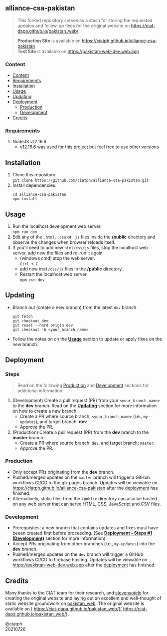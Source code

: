 ## alliance-csa-pakistan

> This forked repository serves as a stash for storing the requested updates and follow-up fixes for the original website on https://ciat-dapa.github.io/pakistan_web/.
>
> **Production Site** is available on https://ciatph.github.io/alliance-csa-pakistan  
> **Test Site** is available on https://pakistan-web-dev.web.app

### Content

- [Content](#content)
- [Requirements](#requirements)
- [Installation](#installation)
- [Usage](#usage)
- [Updating](#updating)
- [Deployment](#deployment)
  - [Production](#production)
  - [Development](#development)
- [Credits](#credits)


### Requirements

1. NodeJS v12.16.6
   - v12.16.6 was used for this project but feel free to use other versions

## Installation

1. Clone this repository.  
`git clone https://github.com/ciatph/alliance-csa-pakistan.git`
2. Install dependencies.  
   ```
   cd alliance-csa-pakistan
   npm install
   ```

## Usage

1. Run the localhost development web server.  
`npm run dev`
1. Edit any of the `.html`, `.css` or `.js` files inside the **/public** directory and observe the changes when browser reloads itself.
2. If you'll need to add new `html/css/js` files, stop the localhost web server, add new the files and re-run it again.
   - (windows cmd) stop the web server.  
`Ctrl + C` 
   - add new `html/css/js` files in the **/public** directory.
   - Restart the localhost web server.  
`npm run dev`

## Updating
- Branch out (create a new branch) from the latest `dev` branch.
   ```
   git fetch
   git checkout dev
   git reset --hard origin dev
   git checkout -b <your_branch_name>
   ```
- Follow the notes on on the [**Usage**](#usage) section to update or apply fixes on the new branch.


## Deployment

### Steps

> Read on the following [Production](#production) and [Development](#development) sections for additional information.

1. (Development) Create a pull request (PR) from your `<your_branch_name>` to the **dev** branch. Read on the [**Updating**](#updating) section for more information on how to create a new branch.
   - Create a PR where source branch: `<your_branch_name>` (i.e., `my-updates`), and target branch: **dev** 
   - Approve the PR.
2. (Production) Create a pull request (PR) from the **dev** branch to the **master** branch.
   - Create a PR where source branch: `dev`, and target branch: `master`.
   - Approve the PR.

### Production
- Only accept PRs originating from the **dev** branch.
- Pushed/merged updates on the `master` branch will trigger a GitHub workflows CI/CD to the gh-pages branch. Updates will be viewable on https://ciatph.github.io/alliance-csa-pakistan after the [deployment](https://github.com/ciatph/alliance-csa-pakistan/actions) has finished.
- Alternatively, static files from the `/public` directory can also be hosted on any web server that can serve HTML, CSS, JavaScript and CSV files.

### Development
- Prerequisites: a new branch that contains updates and fixes must have beeen created first before proceeding. (See [**Deployment - Steps #1 (Development)**](#steps) section for more information).
- Accept PRs originating from other branches (i.e., `my-updates`) into the **dev** branch.
- Pushed/merged updates on the `dev` branch will trigger a GitHub workflows CI/CD to firebase hosting. Updates will be viewable on https://pakistan-web-dev.web.app after the [deployment](https://github.com/ciatph/alliance-csa-pakistan/actions) has finished.

## Credits

Many thanks to the CIAT team for their research, and [stevensotelo](https://github.com/stevensotelo) for creating the original website and laying out an excellent and well-thought of static website groundwork on [pakistan_web](https://github.com/CIAT-DAPA/pakistan_web). The original website is available on [ https://ciat-dapa.github.io/pakistan_web/]( https://ciat-dapa.github.io/pakistan_web/).

@ciatph  
20210726
